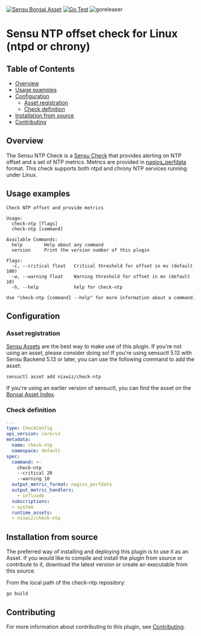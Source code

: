[![Sensu Bonsai Asset](https://img.shields.io/badge/Bonsai-Download%20Me-brightgreen.svg?colorB=89C967&logo=sensu)](https://bonsai.sensu.io/assets/nmollerup/check-ntp)
[![Go Test](https://github.com/nmollerup/check-ntp/actions/workflows/test.yml/badge.svg)](https://github.com/nmollerup/check-ntp/actions/workflows/test.yml)
![goreleaser](https://github.com/nmollerup/check-ntp/workflows/goreleaser/badge.svg)

# Sensu NTP offset check for Linux (ntpd or chrony)

## Table of Contents

- [Overview](#overview)
- [Usage examples](#usage-examples)
- [Configuration](#configuration)
  - [Asset registration](#asset-registration)
  - [Check definition](#check-definition)
- [Installation from source](#installation-from-source)
- [Contributing](#contributing)

## Overview

The Sensu NTP Check is a [Sensu Check][1] that provides alerting on NTP offset
and a set of NTP metrics. Metrics are provided in [nagios_perfdata][5] format.
This check supports both ntpd and chrony NTP services running under Linux.

## Usage examples

```
Check NTP offset and provide metrics

Usage:
  check-ntp [flags]
  check-ntp [command]

Available Commands:
  help        Help about any command
  version     Print the version number of this plugin

Flags:
  -c, --critical float   Critical threshold for offset in ms (default 100)
  -w, --warning float    Warning threshold for offset in ms (default 10)
  -h, --help             help for check-ntp

Use "check-ntp [command] --help" for more information about a command.
```

## Configuration

### Asset registration

[Sensu Assets][2] are the best way to make use of this plugin. If you're not
using an asset, please consider doing so! If you're using sensuctl 5.13 with
Sensu Backend 5.13 or later, you can use the following command to add the asset:

```
sensuctl asset add nixwiz/check-ntp
```

If you're using an earlier version of sensuctl, you can find the asset on the [Bonsai Asset Index][3].

### Check definition

```yml
---
type: CheckConfig
api_version: core/v2
metadata:
  name: check-ntp
  namespace: default
spec:
  command: >-
    check-ntp
    --critical 20
    --warning 10
  output_metric_format: nagios_perfdata
  output_metric_handlers:
    - influxdb
  subscriptions:
  - system
  runtime_assets:
  - nixwiz/check-ntp
```

## Installation from source

The preferred way of installing and deploying this plugin is to use it as an
Asset. If you would like to compile and install the plugin from source or
contribute to it, download the latest version or create an executable from this
source.

From the local path of the check-ntp repository:

```
go build
```

## Contributing

For more information about contributing to this plugin, see [Contributing][4].

[1]: https://docs.sensu.io/sensu-go/latest/reference/checks/
[2]: https://docs.sensu.io/sensu-go/latest/reference/assets/
[3]: https://bonsai.sensu.io/assets/nixwiz/check-ntp
[4]: https://github.com/sensu/sensu-go/blob/master/CONTRIBUTING.md
[5]: https://docs.sensu.io/sensu-go/latest/observability-pipeline/observe-schedule/collect-metrics-with-checks/#supported-output-metric-formats
